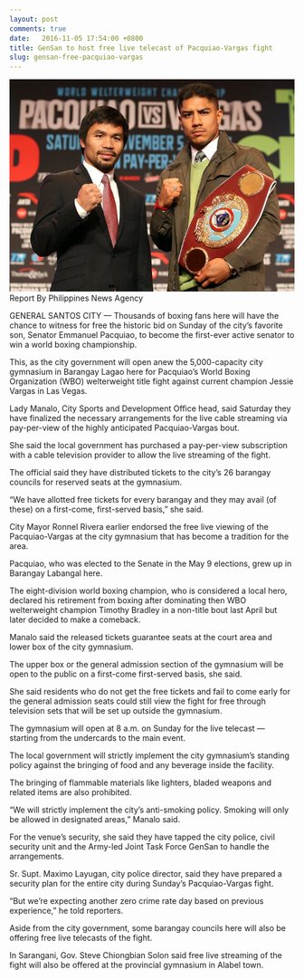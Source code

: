 ```yaml
---
layout: post
comments: true
date:   2016-11-05 17:54:00 +0800
title: GenSan to host free live telecast of Pacquiao-Vargas fight
slug: gensan-free-pacquiao-vargas
---
```


![Pacquiao Vargas](/img/blog/pacquiao-vargas.jpg)   
Report By Philippines News Agency

GENERAL SANTOS CITY — Thousands of boxing fans here will have the chance to witness for free the historic bid on Sunday of the city’s favorite son, Senator Emmanuel Pacquiao, to become the first-ever active senator to win a world boxing championship.

This, as the city government will open anew the 5,000-capacity city gymnasium in Barangay Lagao here for Pacquiao’s World Boxing Organization (WBO) welterweight title fight against current champion Jessie Vargas in Las Vegas.

Lady Manalo, City Sports and Development Office head, said Saturday they have finalized the necessary arrangements for the live cable streaming via pay-per-view of the highly anticipated Pacquiao-Vargas bout.

She said the local government has purchased a pay-per-view subscription with a cable television provider to allow the live streaming of the fight.

The official said they have distributed tickets to the city’s 26 barangay councils for reserved seats at the gymnasium.

“We have allotted free tickets for every barangay and they may avail (of these) on a first-come, first-served basis,” she said.

City Mayor Ronnel Rivera earlier endorsed the free live viewing of the Pacquiao-Vargas at the city gymnasium that has become a tradition for the area.

Pacquiao, who was elected to the Senate in the May 9 elections, grew up in Barangay Labangal here.

The eight-division world boxing champion, who is considered a local hero, declared his retirement from boxing after dominating then WBO welterweight champion Timothy Bradley in a non-title bout last April but later decided to make a comeback.

Manalo said the released tickets guarantee seats at the court area and lower box of the city gymnasium.

The upper box or the general admission section of the gymnasium will be open to the public on a first-come first-served basis, she said.

She said residents who do not get the free tickets and fail to come early for the general admission seats could still view the fight for free through television sets that will be set up outside the gymnasium.

The gymnasium will open at 8 a.m. on Sunday for the live telecast — starting from the undercards to the main event.

The local government will strictly implement the city gymnasium’s standing policy against the bringing of food and any beverage inside the facility.

The bringing of flammable materials like lighters, bladed weapons and related items are also prohibited.

“We will strictly implement the city’s anti-smoking policy. Smoking will only be allowed in designated areas,” Manalo said.

For the venue’s security, she said they have tapped the city police, civil security unit and the Army-led Joint Task Force GenSan to handle the arrangements.

Sr. Supt. Maximo Layugan, city police director, said they have prepared a security plan for the entire city during Sunday’s Pacquiao-Vargas fight.

“But we’re expecting another zero crime rate day based on previous experience,” he told reporters.

Aside from the city government, some barangay councils here will also be offering free live telecasts of the fight.

In Sarangani, Gov. Steve Chiongbian Solon said free live streaming of the fight will also be offered at the provincial gymnasium in Alabel town.